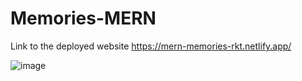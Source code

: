 # Memories-MERN
Link to the deployed website https://mern-memories-rkt.netlify.app/

![image](https://user-images.githubusercontent.com/69817927/116278681-5bb51000-a7a4-11eb-9d25-d27d46bf1d7f.png)
